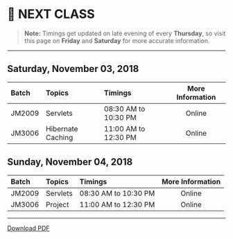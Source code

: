 # :date: NEXT CLASS
> **Note:** Timings get updated on late evening of every **Thursday**, so visit this page on **Friday** and **Saturday** for more accurate information.
---
## Saturday, November 03, 2018
| Batch     | Topics            | Timings                 | More Information|
|:----------|:------------------|:------------------------|:---------------:|
| JM2009    | Servlets        | 08:30 AM to 10:30 PM    | Online              |
| JM3006    | Hibernate Caching         | 11:00 AM to 12:30 PM    | Online          |


## Sunday, November 04, 2018
| Batch     | Topics            | Timings                 | More Information|
|:----------|:------------------|:------------------------|:---------------:|
| JM2009    | Servlets        | 08:30 AM to 10:30 PM    | Online              |
| JM3006    | Project         | 11:00 AM to 12:30 PM    | Online          |

---
[Download PDF](https://gitprint.com/WellnWill/quicklinks/blob/master/announcements/next-class.md)

